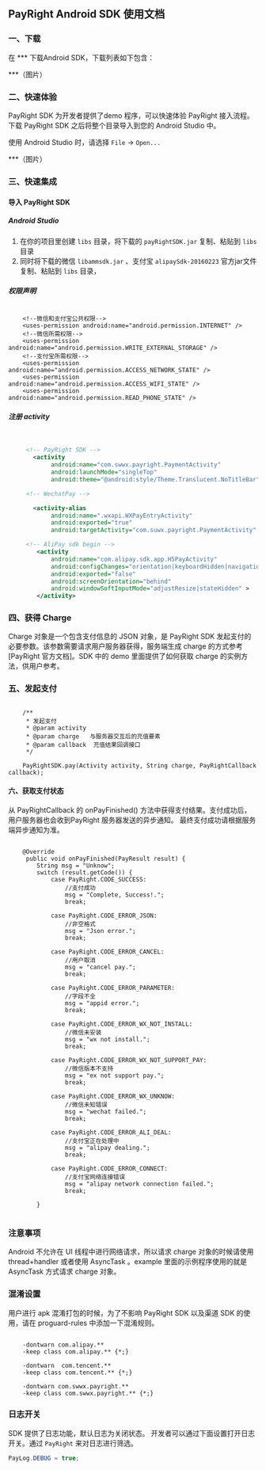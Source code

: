 ## PayRight Android SDK 使用文档

### 一、下载

在 *** 下载Android SDK，下载列表如下包含：

***（图片）



### 二、快速体验

PayRight SDK 为开发者提供了demo 程序，可以快速体验 PayRight 接入流程。下载 PayRight SDK 之后将整个目录导入到您的 Android Studio 中。

使用 Android Studio 时，请选择 `File` → `Open...` 

***（图片）
 


### 三、快速集成

#### 导入 PayRight SDK

##### Android Studio

1. 在你的项目里创建 `libs` 目录，将下载的  `payRightSDK.jar` 复制、粘贴到 `libs` 目录
2. 同时将下载的微信 `libammsdk.jar` 、支付宝 `alipaySdk-20160223` 官方jar文件复制、粘贴到 `libs` 目录，




##### 权限声明

``` 

    <!--微信和支付宝公共权限-->
    <uses-permission android:name="android.permission.INTERNET" />
    <!--微信所需权限-->
    <uses-permission android:name="android.permission.WRITE_EXTERNAL_STORAGE" />
    <!--支付宝所需权限-->
    <uses-permission android:name="android.permission.ACCESS_NETWORK_STATE" />
    <uses-permission android:name="android.permission.ACCESS_WIFI_STATE" />
    <uses-permission android:name="android.permission.READ_PHONE_STATE" />

```


##### 注册 activity
``` xml


     <!-- PayRight SDK -->
       <activity
            android:name="com.swwx.payright.PaymentActivity"
            android:launchMode="singleTop"
            android:theme="@android:style/Theme.Translucent.NoTitleBar" />

     <!-- WechatPay -->

       <activity-alias
            android:name=".wxapi.WXPayEntryActivity"
            android:exported="true"
            android:targetActivity="com.suwx.payright.PaymentActivity" />

     <!-- AliPay sdk begin -->
        <activity
            android:name="com.alipay.sdk.app.H5PayActivity"
            android:configChanges="orientation|keyboardHidden|navigation|screenSize"
            android:exported="false"
            android:screenOrientation="behind"
            android:windowSoftInputMode="adjustResize|stateHidden" >
        </activity>

```


### 四、获得 Charge
Charge 对象是一个包含支付信息的 JSON 对象，是 PayRight SDK 发起支付的必要参数。该参数需要请求用户服务器获得，服务端生成 charge 的方式参考 [PayRight 官方文档]。SDK 中的 demo 里面提供了如何获取 charge 的实例方法，供用户参考。

### 五、发起支付
``` 

    /**
     * 发起支付
     * @param activity
     * @param charge   与服务器交互后的充值要素
     * @param callback  充值结果回调接口
     */

    PayRightSDK.pay(Activity activity, String charge, PayRightCallback callback);
```
    
#### 六、获取支付状态
从 PayRightCallback 的 onPayFinished() 方法中获得支付结果。支付成功后，用户服务器也会收到PayRight 服务器发送的异步通知。 最终支付成功请根据服务端异步通知为准。

``` 

    @Override
     public void onPayFinished(PayResult result) {
        String msg = "Unknow";
        switch (result.getCode()) {
            case PayRight.CODE_SUCCESS:
                //支付成功
                msg = "Complete, Success!.";
                break;

            case PayRight.CODE_ERROR_JSON:
                //非空格式
                msg = "Json error.";
                break;

            case PayRight.CODE_ERROR_CANCEL:
                //用户取消
                msg = "cancel pay.";
                break;

            case PayRight.CODE_ERROR_PARAMETER:
                //字段不全
                msg = "appid error.";
                break;

            case PayRight.CODE_ERROR_WX_NOT_INSTALL:
                //微信未安装
                msg = "wx not install.";
                break;

            case PayRight.CODE_ERROR_WX_NOT_SUPPORT_PAY:
                //微信版本不支持
                msg = "ex not support pay.";
                break;

            case PayRight.CODE_ERROR_WX_UNKNOW:
                //微信未知错误
                msg = "wechat failed.";
                break;

            case PayRight.CODE_ERROR_ALI_DEAL:
                //支付宝正在处理中
                msg = "alipay dealing.";
                break;

            case PayRight.CODE_ERROR_CONNECT:
                //支付宝网络连接错误
                msg = "alipay network connection failed.";
                break;

        }
        
```

### 注意事项
Android 不允许在 UI 线程中进行网络请求，所以请求 charge 对象的时候请使用 thread+handler 或者使用 AsyncTask 。example 里面的示例程序使用的就是 AsyncTask 方式请求 charge 对象。
    
    
### 混淆设置
用户进行 apk 混淆打包的时候，为了不影响 PayRight SDK 以及渠道 SDK 的使用，请在 proguard-rules 中添加一下混淆规则。

```

    -dontwarn com.alipay.**
    -keep class com.alipay.** {*;}

    -dontwarn  com.tencent.**
    -keep class com.tencent.** {*;}

    -dontwarn com.swwx.payright.**
    -keep class com.swwx.payright.** {*;}

```

### 日志开关

SDK 提供了日志功能，默认日志为关闭状态。
开发者可以通过下面设置打开日志开关。通过 `PayRight` 来对日志进行筛选。

``` java
PayLog.DEBUG = true;
```

